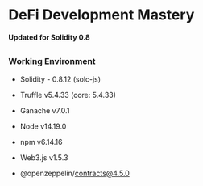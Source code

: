 # DeFi Development Mastery

**Updated for Solidity 0.8**

###

##

### Working Environment

- Solidity - 0.8.12 (solc-js)

- Truffle v5.4.33 (core: 5.4.33)

- Ganache v7.0.1

- Node v14.19.0

- npm v6.14.16

- Web3.js v1.5.3

- @openzeppelin/contracts@4.5.0
